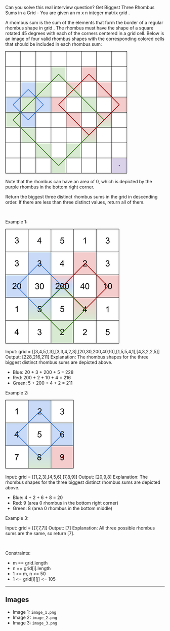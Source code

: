Can you solve this real interview question? Get Biggest Three Rhombus Sums in a Grid - You are given an m x n integer matrix grid .

A rhombus sum is the sum of the elements that form the border of a regular rhombus shape in grid . The rhombus must have the shape of a square rotated 45 degrees with each of the corners centered in a grid cell. Below is an image of four valid rhombus shapes with the corresponding colored cells that should be included in each rhombus sum:

![Example 1](./image_1.png)

Note that the rhombus can have an area of 0, which is depicted by the purple rhombus in the bottom right corner.

Return the biggest three distinct rhombus sums in the grid in descending order. If there are less than three distinct values, return all of them.

 

Example 1:

![Example 2](./image_2.png)


Input: grid = [[3,4,5,1,3],[3,3,4,2,3],[20,30,200,40,10],[1,5,5,4,1],[4,3,2,2,5]]
Output: [228,216,211]
Explanation: The rhombus shapes for the three biggest distinct rhombus sums are depicted above.
- Blue: 20 + 3 + 200 + 5 = 228
- Red: 200 + 2 + 10 + 4 = 216
- Green: 5 + 200 + 4 + 2 = 211


Example 2:

![Example 3](./image_3.png)


Input: grid = [[1,2,3],[4,5,6],[7,8,9]]
Output: [20,9,8]
Explanation: The rhombus shapes for the three biggest distinct rhombus sums are depicted above.
- Blue: 4 + 2 + 6 + 8 = 20
- Red: 9 (area 0 rhombus in the bottom right corner)
- Green: 8 (area 0 rhombus in the bottom middle)


Example 3:


Input: grid = [[7,7,7]]
Output: [7]
Explanation: All three possible rhombus sums are the same, so return [7].


 

Constraints:

 * m == grid.length
 * n == grid[i].length
 * 1 <= m, n <= 50
 * 1 <= grid[i][j] <= 105

---

## Images

- Image 1: `image_1.png`
- Image 2: `image_2.png`
- Image 3: `image_3.png`
